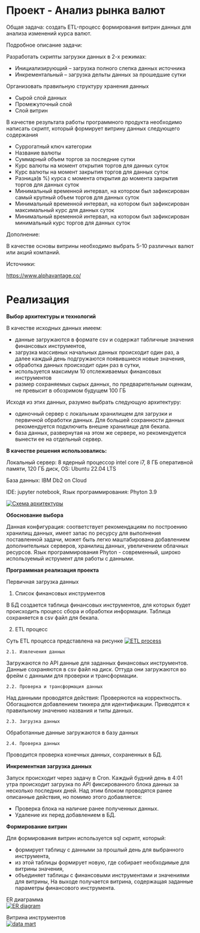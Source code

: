 # Проект - Анализ рынка валют

Общая задача: создать ETL-процесс формирования витрин данных для анализа изменений курса валют.

Подробное описание задачи:

Разработать скрипты загрузки данных в 2-х режимах:
-  Инициализирующий – загрузка полного слепка данных источника
-  Инкрементальный – загрузка дельты данных за прошедшие сутки

Организовать правильную структуру хранения данных

- Сырой слой данных
- Промежуточный слой
- Слой витрин

В качестве результата работы программного продукта необходимо написать скрипт, который формирует витрину данных следующего содержания

- Суррогатный ключ категории
- Название валюты
- Суммарный объем торгов за последние сутки
- Курс валюты на момент открытия торгов для данных суток
- Курс валюты на момент закрытия торгов для данных суток
- Разница(в %) курса с момента открытия до момента закрытия торгов для данных суток
- Минимальный временной интервал, на котором был зафиксирован самый крупный объем торгов для данных суток
- Минимальный временной интервал, на котором был зафиксирован максимальный курс для данных суток
- Минимальный временной интервал, на котором был зафиксирован минимальный курс торгов для данных суток

Дополнение:

В качестве основы витрины необходимо выбрать 5-10 различных валют или акций компаний.

Источники:

https://www.alphavantage.co/

# Реализация
**Выбор архитектуры и технологий**

В качестве исходных данных имеем:
- данные загружаются в формате csv и содержат табличные значения финансовых инструментов,
- загрузка массивных начальных данных происходит один раз, а далее каждый день подгружаются появившиеся новые значения,
- обработка данных происходит один раз в сутки,
- используется максимум 10 отслеживаемых финансовых инструментов 
- размер сохраняемых сырых данных, по предварительным оценкам, не превысит в обозримом будущем 100 ГБ

Исходя из этих данных, разумно выбрать следующую архитектуру:
- одиночный сервер с локальным хранилищем для загрузки и первичной обработки данных. Для большей сохранности данных рекомендуется подключить внешне хранилище для бекапа.
- база данных, развернутая на этом же сервере, но рекомендуется вынести ее на отдельный сервер.

**В качестве решения использовались:**

Локальный сервер:
8 ядерный процессор intel core i7,
8 ГБ оперативной памяти,
120 ГБ диск,
OS: Ubuntu 22.04 LTS

База данных:
IBM Db2 on Cloud

IDE: jupyter notebook,
Язык программирования: Phyton 3.9

[![Схема архитектуры](http://media5.cdnbase.com/media/uploads/file-2/schem1.png "Схема архитектуры")](http://media5.cdnbase.com/media/uploads/file-2/schem1.png "Схема архитектуры")

**Обоснование выбора**

Данная конфигурация:
соответствует рекомендациям по построению хранилищ данных,
имеет запас по ресурсу для выполнения поставленной задачи, 
может быть легко маштабирована добавлением дополнительных серверов,  хранилищ данных, увеличением облачных ресурсов. 
Язык программирования Phyton - современный, широко используемый иструмент для работы с данными. 

**Программная реализация проекта**

Первичная загрузка данных

1. Список финансовых инструментов

В БД создается таблица финансовых инструментов, для которых будет происходить процесс сбора и обработки информации. Таблица сохраняется в csv файл для бекапа. 

2. ETL процесс

Суть ETL процесса представлена на рисунке
[![ETL process](http://media5.cdnbase.com/media/uploads/file-2/ETL-process.png "ETL process")](http://media5.cdnbase.com/media/uploads/file-2/ETL-process.png "ETL process")
 
	2.1. Извлечения данных
	
Загружаются по API данные для заданных финансовых инструментов. Данные сохраняются в csv файл на диск. Оттуда они загружаются во фрейм с данными для проверки и трансформации.

	2.2. Проверка и трансформация данных
Над данными проводятся действия:
Проверяются  на корректность. 
Обогащаются добавлением тиккера для идентификации.
Приводятся к правильному значению названия и типы данных.

	2.3. Загрузка данных
Обработанные данные загружаются в базу данных

	2.4. Проверка данных
Проводится проверка конечных данных, сохраненных в БД.

**Инкрементная загрузка данных**

Запуск происходит через задачу в Cron.
Каждый будний день в 4:01 утра происходит загрузка по API фиксированного блока данных за несколько  последних дней. 
Над этим блоком проводятся ранее описанные действия, но  помимо этого добавляется:
- Проверка блока на наличие ранее полученных данных.
- Удаление их перед добавлением в БД.

**Формирование витрин**

Для формирования витрин используется sql скрипт, который:
- формирует таблицу с данными за прошлый день для выбранного инструмента,
- из этой таблицы формирует новую, где собирает необходимые для витрины значения,
- объединяет таблицы с финансовыми инструментами и значениями для витрины,
На выходе получается витрина, содержащая заданные параметры финансового инструмента.

ER диаграмма  
[![ER diagram](http://media5.cdnbase.com/media/uploads/file-2/ER-diagram1.png "ER diagram")](http://media5.cdnbase.com/media/uploads/file-2/ER-diagram1.png "ER diagram")

Витрина инструментов  
[![data mart](http://media5.cdnbase.com/media/uploads/file-2/data_mart.jpg "data mart")](http://media5.cdnbase.com/media/uploads/file-2/data_mart.jpg "data mart")
